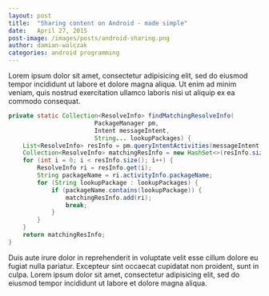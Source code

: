 ```yaml
---
layout: post
title:  "Sharing content on Android - made simple"
date:   April 27, 2015
post-image: /images/posts/android-sharing.png
author: damian-walczak
categories: android programming
---
```

Lorem ipsum dolor sit amet, consectetur adipisicing elit, sed do eiusmod tempor incididunt ut
labore et dolore magna aliqua. Ut enim ad minim veniam, quis nostrud exercitation ullamco
laboris nisi ut aliquip ex ea commodo consequat.
 
```java
private static Collection<ResolveInfo> findMatchingResolveInfo(
                        PackageManager pm, 
                        Intent messageIntent, 
                        String... lookupPackages) {
    List<ResolveInfo> resInfo = pm.queryIntentActivities(messageIntent, 0);
    Collection<ResolveInfo> matchingResInfo = new HashSet<>(resInfo.size());
    for (int i = 0; i < resInfo.size(); i++) {
        ResolveInfo ri = resInfo.get(i);
        String packageName = ri.activityInfo.packageName;
        for (String lookupPackage : lookupPackages) {
            if (packageName.contains(lookupPackage)) {
                matchingResInfo.add(ri);
                break;
            }
        }
    }
    return matchingResInfo;
}
```

Duis aute irure dolor in reprehenderit in
voluptate velit esse cillum dolore eu fugiat nulla pariatur. Excepteur sint occaecat cupidatat
non proident, sunt in culpa. Lorem ipsum dolor sit amet, consectetur adipisicing elit, sed do
eiusmod tempor incididunt ut labore et dolore magna aliqua. 
